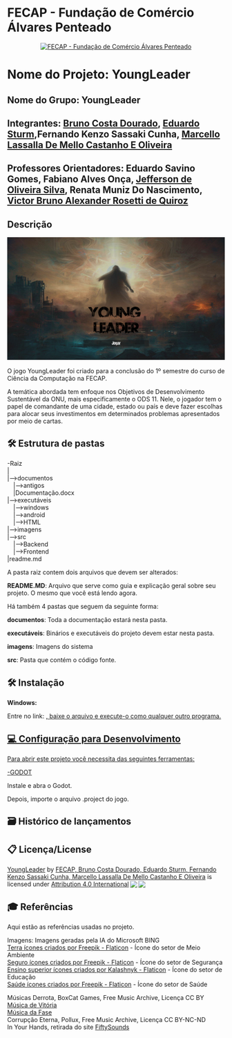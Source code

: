 # FECAP - Fundação de Comércio Álvares Penteado

<p align="center">
<a href= "https://www.fecap.br/"><img src="https://encrypted-tbn0.gstatic.com/images?q=tbn:ANd9GcRhZPrRa89Kma0ZZogxm0pi-tCn_TLKeHGVxywp-LXAFGR3B1DPouAJYHgKZGV0XTEf4AE&usqp=CAU" alt="FECAP - Fundação de Comércio Álvares Penteado" border="0"></a>
</p>

# Nome do Projeto: YoungLeader

## Nome do Grupo: YoungLeader

## Integrantes: <a href="https://www.linkedin.com/in/bruno-costa-dourado-192b3b26a/">Bruno Costa Dourado</a>, <a href="https://www.linkedin.com/in/eduardo-sturm-599a45223/">Eduardo Sturm</a>,Fernando Kenzo Sassaki Cunha</a>, <a href="https://www.linkedin.com/in/marcello-lassalla-a146b8225/">Marcello Lassalla De Mello Castanho E Oliveira</a>

## Professores Orientadores: Eduardo Savino Gomes</a>, Fabiano Alves Onça</a>, <a href="https://www.linkedin.com/in/jefferson-silva-2193b323/?originalSubdomain=br">Jefferson de Oliveira Silva</a>, Renata Muniz Do Nascimento</a>, <a href="https://www.linkedin.com/in/victorbarq/">Victor Bruno Alexander Rosetti de Quiroz</a>

## Descrição
<p align="center">
<img src="https://github.com/2023-1-MCC1/Projeto2/blob/main/imagens/Capa%20do%20Jogo.png" alt="YoungLeader" border="0">

O jogo YoungLeader foi criado para a conclusão do 1º semestre do curso de Ciência da Computação na FECAP.<br>

A temática abordada tem enfoque nos Objetivos de Desenvolvimento Sustentável da ONU, mais especificamente o ODS 11. Nele, o jogador tem o papel de comandante de uma cidade, estado ou país e deve fazer escolhas para alocar seus investimentos em determinados problemas apresentados por meio de cartas.

## 🛠 Estrutura de pastas

-Raiz<br>
|<br>
|-->documentos<br>
  &emsp;|-->antigos<br>
  &emsp;|Documentação.docx<br>
|-->executáveis<br>
  &emsp;|-->windows<br>
  &emsp;|-->android<br>
  &emsp;|-->HTML<br>
|-->imagens<br>
|-->src<br>
  &emsp;|-->Backend<br>
  &emsp;|-->Frontend<br>
|readme.md<br>

A pasta raiz contem dois arquivos que devem ser alterados:

<b>README.MD</b>: Arquivo que serve como guia e explicação geral sobre seu projeto. O mesmo que você está lendo agora.

Há também 4 pastas que seguem da seguinte forma:

<b>documentos</b>: Toda a documentação estará nesta pasta.

<b>executáveis</b>: Binários e executáveis do projeto devem estar nesta pasta.

<b>imagens</b>: Imagens do sistema

<b>src</b>: Pasta que contém o código fonte.

## 🛠 Instalação

<b>Windows:</b>

Entre no link: <a href="https://drive.google.com/file/d/18Vq_i1gDMHzCwzkIwbMKfj_28tZY_JO4/view?usp=sharing">, baixe o arquivo e execute-o como qualquer outro programa.


## 💻 Configuração para Desenvolvimento

Para abrir este projeto você necessita das seguintes ferramentas:

-<a href="https://godotengine.org/download">GODOT</a>
  
Instale e abra o Godot. 

Depois, importe o arquivo .project do jogo.

## 🗃 Histórico de lançamentos


## 📋 Licença/License
<p xmlns:cc="http://creativecommons.org/ns#" xmlns:dct="http://purl.org/dc/terms/"><a property="dct:title" rel="cc:attributionURL" href="https://github.com/2023-1-MCC1/Projeto2">YoungLeader</a> by <a rel="cc:attributionURL dct:creator" property="cc:attributionName" href="https://github.com/2023-1-MCC1/Projeto2">FECAP, Bruno Costa Dourado, Eduardo Sturm, Fernando Kenzo Sassaki Cunha, Marcello Lassalla De Mello Castanho E Oliveira</a> is licensed under <a href="http://creativecommons.org/licenses/by/4.0/?ref=chooser-v1" target="_blank" rel="license noopener noreferrer" style="display:inline-block;">Attribution 4.0 International<img style="height:22px!important;margin-left:3px;vertical-align:text-bottom;" src="https://mirrors.creativecommons.org/presskit/icons/cc.svg?ref=chooser-v1"><img style="height:22px!important;margin-left:3px;vertical-align:text-bottom;" src="https://mirrors.creativecommons.org/presskit/icons/by.svg?ref=chooser-v1"></a></p>

## 🎓 Referências

Aqui estão as referências usadas no projeto.

Imagens:
  <a href="http://www.bing.com/images/create"></a> Imagens geradas pela IA do Microsoft BING<br>
  <a href="https://www.flaticon.com/br/icones-gratis/terra" title="terra ícones"> Terra ícones criados por Freepik - Flaticon</a> - Ícone do setor de Meio Ambiente<br>
  <a href="https://www.flaticon.com/br/icones-gratis/seguro" title="seguro ícones"> Seguro ícones criados por Freepik - Flaticon</a> - Ícone do setor de Segurança<br>
  <a href="https://www.flaticon.com/br/icones-gratis/ensino-superior" title="ensino superior ícones"> Ensino superior ícones criados por Kalashnyk - Flaticon</a> - Ícone do setor de Educação<br>
  <a href="https://www.flaticon.com/br/icones-gratis/saude" title="saúde ícones"> Saúde ícones criados por Freepik - Flaticon</a> - Ícone do setor de Saúde<br>
  
Músicas
  Derrota, BoxCat Games, Free Music Archive, Licença CC BY<br>
  <a href="https://loyaltyfreakmusic.com/music/its-time-for-adventure-vol-2/">Música de Vitória</a><br>
  <a href="https://loyaltyfreakmusic.com/music/its-time-for-adventure-vol-2/">Música da Fase</a><br>
  Corrupção Eterna, Pollux, Free Music Archive, Licença CC BY-NC-ND<br>
  In Your Hands, retirada do site  <a href="https://www.fiftysounds.com/pt/">FiftySounds</a><br>


